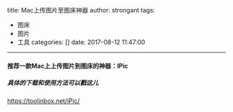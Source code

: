 title: Mac上传图片至图床神器
author: strongant
tags:
  - 图床
  - 图片
  - 工具
categories: []
date: 2017-08-12 11:47:00
---
#### 推荐一款Mac上上传图片到图床的神器：IPic

##### 具体的下载和使用方法可以戳这儿
<https://toolinbox.net/iPic/>
